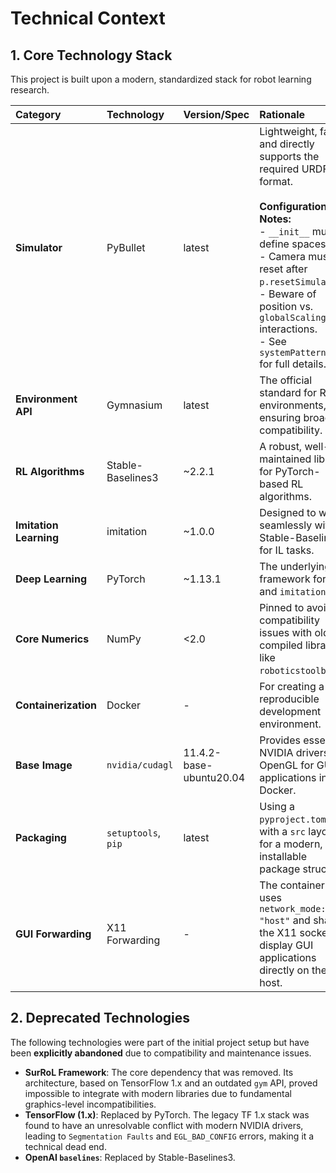 # Technical Context

## 1. Core Technology Stack
This project is built upon a modern, standardized stack for robot learning research.

| Category | Technology | Version/Spec | Rationale |
| :--- | :--- | :--- | :--- |
| **Simulator** | PyBullet | latest | Lightweight, fast, and directly supports the required URDF format. <br><br> **Configuration Notes:** <br> - `__init__` must define spaces. <br> - Camera must be reset after `p.resetSimulation`. <br> - Beware of position vs. `globalScaling` interactions. <br> - See `systemPatterns.md` for full details. |
| **Environment API** | Gymnasium | latest | The official standard for RL environments, ensuring broad compatibility. |
| **RL Algorithms** | Stable-Baselines3 | ~2.2.1 | A robust, well-maintained library for PyTorch-based RL algorithms. |
| **Imitation Learning** | imitation | ~1.0.0 | Designed to work seamlessly with Stable-Baselines3 for IL tasks. |
| **Deep Learning** | PyTorch | ~1.13.1 | The underlying framework for SB3 and `imitation`. |
| **Core Numerics** | NumPy | <2.0 | Pinned to avoid compatibility issues with older compiled libraries like `roboticstoolbox`. |
| **Containerization** | Docker | - | For creating a reproducible development environment. |
| **Base Image** | `nvidia/cudagl` | 11.4.2-base-ubuntu20.04 | Provides essential NVIDIA drivers and OpenGL for GUI applications inside Docker. |
| **Packaging** | `setuptools`, `pip` | latest | Using a `pyproject.toml` file with a `src` layout for a modern, installable package structure. |
| **GUI Forwarding** | X11 Forwarding | - | The container uses `network_mode: "host"` and shares the X11 socket to display GUI applications directly on the host. |

## 2. Deprecated Technologies
The following technologies were part of the initial project setup but have been **explicitly abandoned** due to compatibility and maintenance issues.

-   **SurRoL Framework**: The core dependency that was removed. Its architecture, based on TensorFlow 1.x and an outdated `gym` API, proved impossible to integrate with modern libraries due to fundamental graphics-level incompatibilities.
-   **TensorFlow (1.x)**: Replaced by PyTorch. The legacy TF 1.x stack was found to have an unresolvable conflict with modern NVIDIA drivers, leading to `Segmentation Faults` and `EGL_BAD_CONFIG` errors, making it a technical dead end.
-   **OpenAI `baselines`**: Replaced by Stable-Baselines3.
